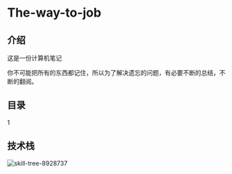 # The-way-to-job
## 介绍

这是一份计算机笔记

你不可能把所有的东西都记住，所以为了解决遗忘的问题，有必要不断的总结，不断的翻阅。

## 目录

1

## 技术栈

![skill-tree-8928737](F:/md%E7%AC%94%E8%AE%B0%E5%9B%BE%E7%89%87/README.assets/skill-tree-8928737.svg)

## 